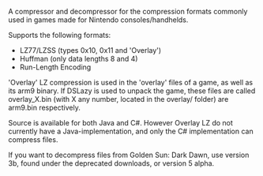 A compressor and decompressor for the compression formats commonly used in games made for Nintendo consoles/handhelds.

Supports the following formats:
  * LZ77/LZSS (types 0x10, 0x11 and 'Overlay')
  * Huffman (only data lengths 8 and 4)
  * Run-Length Encoding

'Overlay' LZ compression is used in the 'overlay' files of a game, as well as its arm9 binary. If DSLazy is used to unpack the game, these files are called overlay\_X.bin (with X any number, located in the overlay/ folder) are arm9.bin respectively.

Source is available for both Java and C#. However Overlay LZ do not currently have a Java-implementation, and only the C# implementation can compress files.


If you want to decompress files from Golden Sun: Dark Dawn, use version 3b, found under the deprecated downloads, or version 5 alpha.